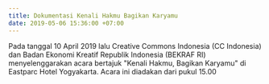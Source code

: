 ```yaml
---
title: Dokumentasi Kenali Hakmu Bagikan Karyamu
date: 2019-05-06 15:36:00 +07:00
---
```


Pada tanggal 10 April 2019 lalu Creative Commons Indonesia (CC Indonesia) dan Badan Ekonomi Kreatif Republik Indonesia (BEKRAF RI) menyelenggarakan acara bertajuk "Kenali Hakmu, Bagikan Karyamu" di Eastparc Hotel Yogyakarta. Acara ini diadakan dari pukul 15.00 